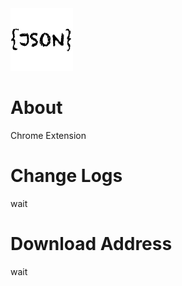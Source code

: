 <img src="/assets/json-formatter.png" width="100" height="100" />

# About
Chrome Extension

# Change Logs
wait

# Download Address
wait
